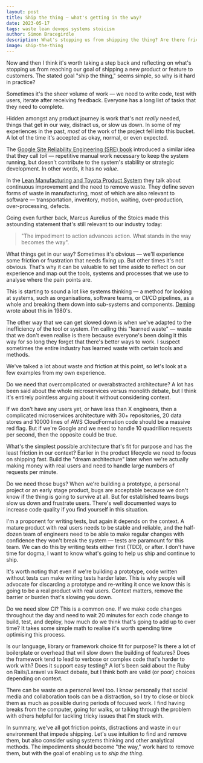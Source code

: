 ```yaml
---
layout: post
title: Ship the thing — what's getting in the way?
date: 2023-05-17
tags: waste lean devops systems stoicism
author: Simon Bracegirdle
description: What's stopping us from shipping the thing? Are there friction points or waste getting in the way?
image: ship-the-thing
---
```


Now and then I think it's worth taking a step back and reflecting on what's stopping us from reaching our goal of shipping a new product or feature to customers. The stated goal "ship the thing," seems simple, so why is it hard in practice?

Sometimes it's the sheer volume of work — we need to write code, test with users, iterate after receiving feedback. Everyone has a long list of tasks that they need to complete.

Hidden amongst any product journey is work that's not *really* needed, things that get in our way, distract us, or slow us down. In some of my experiences in the past, *most* of the work of the project fell into this bucket. A lot of the time it's accepted as okay, normal, or even expected.

The [Google Site Reliability Engineering (SRE) book](https://sre.google/workbook/table-of-contents/) introduced a similar idea that they call *toil* — repetitive manual work necessary to keep the system running, but doesn't contribute to the system's stability or strategic development. In other words, it has no *value*.

In the [Lean Manufacturing and Toyota Product System](https://en.wikipedia.org/wiki/Lean_manufacturing) they talk about continuous improvement and the need to remove waste. They define seven forms of waste in manufacturing, most of which are also relevant to software — transportation, inventory, motion, waiting, over-production, over-processing, defects.

Going even further back, Marcus Aurelius of the Stoics made this astounding statement that's still relevant to our industry today:

> "The impediment to action advances action. What stands in the way becomes the way".

What things get in our way? Sometimes it's obvious — we'll experience some friction or frustration that needs fixing up. But other times it's not obvious. That's why it can be valuable to set time aside to reflect on our experience and map out the tools, systems and processes that we use to analyse where the pain points are.

This is starting to sound a lot like systems thinking — a method for looking at systems, such as organisations, software teams, or CI/CD pipelines, as a whole and breaking them down into sub-systems and components. [Deming](https://en.wikipedia.org/wiki/W._Edwards_Deming) wrote about this in 1980's.

The other way that we can get slowed down is when we've adapted to the inefficiency of the tool or system. I'm calling this "learned waste" — waste that we don't even realise is there because everyone's been doing it this way for so long they forget that there's better ways to work. I suspect sometimes the entire industry has learned waste with certain tools and methods.

We've talked a lot about waste and friction at this point, so let's look at a few examples from my own experience.

Do we need that overcomplicated or overabstracted architecture? A lot has been said about the whole microservices versus monolith debate, but I think it's entirely pointless arguing about it without considering context.

If we don't have any users yet, or have less than X engineers, then a complicated microservices architecture with 30+ repositories, 20 data stores and 10000 lines of AWS CloudFormation code should be a massive red flag. But if we're Google and we need to handle 10 quadrillion requests per second, then the opposite could be true.

What's the simplest possible architecture that's fit for purpose and has the least friction in our context? Earlier in the product lifecycle we need to focus on shipping fast. Build the "dream architecture" later when we're actually making money with real users and need to handle large numbers of requests per minute.

Do we need those bugs? When we're building a prototype, a personal project or an early stage product, bugs are acceptable because we don't know if the thing is going to survive at all. But for established teams bugs slow us down and frustrate users. There's well documented ways to increase code quality if you find yourself in this situation.

I'm a proponent for writing tests, but again it depends on the context. A mature product with real users needs to be stable and reliable, and the half-dozen team of engineers need to be able to make regular changes with confidence they won't break the system — tests are paramount for this team. We can do this by writing tests either first (TDD), or after. I don't have time for dogma, I want to know what's going to help us ship and continue to ship.

It's worth noting that even if we're building a prototype, code written without tests can make writing tests harder later. This is why people will advocate for discarding a prototype and re-writing it once we know this is going to be a real product with real users. Context matters, remove the barrier or burden that's slowing you down.

Do we need slow CI? This is a common one. If we make code changes throughout the day and need to wait 20 minutes for each code change to build, test, and deploy, how much do we think that's going to add up to over time? It takes some simple math to realise it's worth spending time optimising this process.

Is our language, library or framework choice fit for purpose? Is there a lot of boilerplate or overhead that will slow down the building of features? Does the framework tend to lead to verbose or complex code that's harder to work with? Does it support easy testing? A lot's been said about the Ruby on Rails/Laravel vs React debate, but I think both are valid (or poor) choices depending on context.

There can be waste on a personal level too. I know personally that social media and collaboration tools can be a distraction, so I try to close or block them as much as possible during periods of focused work. I find having breaks from the computer, going for walks, or talking through the problem with others helpful for tackling tricky issues that I'm stuck with.

In summary, we've all got friction points, distractions and waste in our environment that impede shipping. Let's use intuition to find and remove them, but also consider using systems thinking and other analytical methods. The impediments should become "the way," work hard to remove them, but with the goal of enabling us to *ship the thing*.
